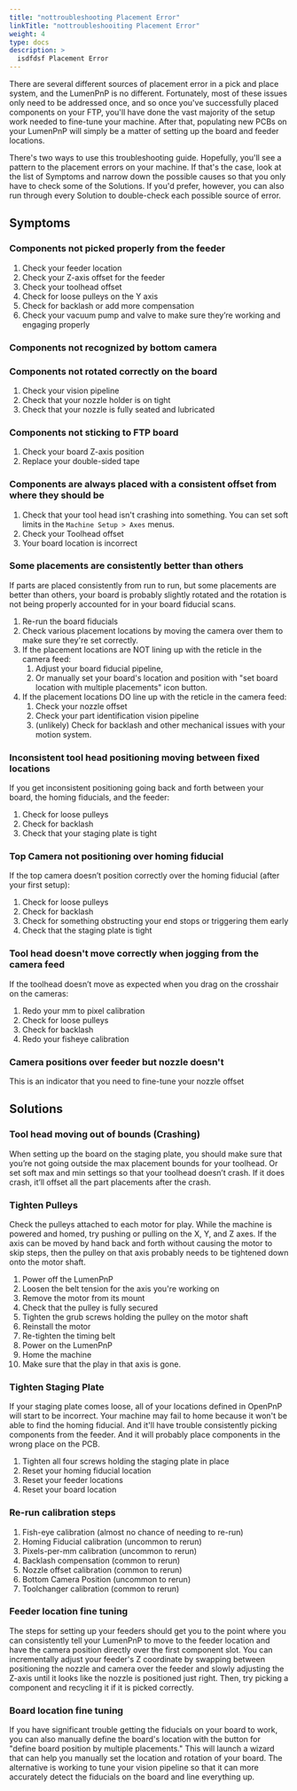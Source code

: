 ```yaml
---
title: "nottroubleshooting Placement Error"
linkTitle: "nottroubleshooiting Placement Error"
weight: 4
type: docs
description: >
  isdfdsf Placement Error
---
```


There are several different sources of placement error in a pick and place system, and the LumenPnP is no different. Fortunately, most of these issues only need to be addressed once, and so once you've successfully placed components on your FTP, you'll have done the vast majority of the setup work needed to fine-tune your machine. After that, populating new PCBs on your LumenPnP will simply be a matter of setting up the board and feeder locations.

There's two ways to use this troubleshooting guide. Hopefully, you'll see a pattern to the placement errors on your machine. If that's the case, look at the list of Symptoms and narrow down the possible causes so that you only have to check some of the Solutions. If you'd prefer, however, you can also run through every Solution to double-check each possible source of error.

## Symptoms

### Components not picked properly from the feeder

1. Check your feeder location
2. Check your Z-axis offset for the feeder
3. Check your toolhead offset
4. Check for loose pulleys on the Y axis
5. Check for backlash or add more compensation
6. Check your vacuum pump and valve to make sure they’re working and engaging properly

### Components not recognized by bottom camera

### Components not rotated correctly on the board

1. Check your vision pipeline
2. Check that your nozzle holder is on tight
3. Check that your nozzle is fully seated and lubricated

### Components not sticking to FTP board

1. Check your board Z-axis position
2. Replace your double-sided tape

### Components are always placed with a consistent offset from where they should be

1. Check that your tool head isn't crashing into something. You can set soft limits in the `Machine Setup > Axes` menus.
2. Check your Toolhead offset
3. Your board location is incorrect

### Some placements are consistently better than others

If parts are placed consistently from run to run, but some placements are better than others, your board is probably slightly rotated and the rotation is not being properly accounted for in your board fiducial scans.

1. Re-run the board fiducials
2. Check various placement locations by moving the camera over them to make sure they're set correctly.
3. If the placement locations are NOT lining up with the reticle in the camera feed:
   1. Adjust your board fiducial pipeline,
   2. Or manually set your board's location and position with "set board location with multiple placements" icon button.
4. If the placement locations DO line up with the reticle in the camera feed:
   1. Check your nozzle offset
   2. Check your part identification vision pipeline
   3. (unlikely) Check for backlash and other mechanical issues with your motion system.

### Inconsistent tool head positioning moving between fixed locations

If you get inconsistent positioning going back and forth between your board, the homing fiducials, and the feeder:

1. Check for loose pulleys
2. Check for backlash
3. Check that your staging plate is tight

### Top Camera not positioning over homing fiducial

If the top camera doesn’t position correctly over the homing fiducial (after your first setup):

1. Check for loose pulleys
2. Check for backlash
3. Check for something obstructing your end stops or triggering them early
4. Check that the staging plate is tight

### Tool head doesn't move correctly when jogging from the camera feed

If the toolhead doesn’t move as expected when you drag on the crosshair on the cameras:

1. Redo your mm to pixel calibration
2. Check for loose pulleys
3. Check for backlash
4. Redo your fisheye calibration

### Camera positions over feeder but nozzle doesn't

This is an indicator that you need to fine-tune your nozzle offset

## Solutions

### Tool head moving out of bounds (Crashing)

When setting up the board on the staging plate, you should make sure that you’re not going outside the max placement bounds for your toolhead. Or set soft max and min settings so that your toolhead doesn’t crash. If it does crash, it’ll offset all the part placements after the crash.

### Tighten Pulleys

Check the pulleys attached to each motor for play. While the machine is powered and homed, try pushing or pulling on the X, Y, and Z axes. If the axis can be moved by hand back and forth without causing the motor to skip steps, then the pulley on that axis probably needs to be tightened down onto the motor shaft.

1. Power off the LumenPnP
2. Loosen the belt tension for the axis you're working on
3. Remove the motor from its mount
4. Check that the pulley is fully secured
5. Tighten the grub screws holding the pulley on the motor shaft
6. Reinstall the motor
7. Re-tighten the timing belt
8. Power on the LumenPnP
9. Home the machine
10. Make sure that the play in that axis is gone.

### Tighten Staging Plate

If your staging plate comes loose, all of your locations defined in OpenPnP will start to be incorrect. Your machine may fail to home because it won't be able to find the homing fiducial. And it'll have trouble consistently picking components from the feeder. And it will probably place components in the wrong place on the PCB.

1. Tighten all four screws holding the staging plate in place
2. Reset your homing fiducial location
3. Reset your feeder locations
4. Reset your board location

### Re-run calibration steps

1. Fish-eye calibration (almost no chance of needing to re-run)
2. Homing Fiducial calibration (uncommon to rerun)
3. Pixels-per-mm calibration (uncommon to rerun)
4. Backlash compensation (common to rerun)
5. Nozzle offset calibration (common to rerun)
6. Bottom Camera Position (uncommon to rerun)
7. Toolchanger calibration (common to rerun)

### Feeder location fine tuning

The steps for setting up your feeders should get you to the point where you can consistently tell your LumenPnP to move to the feeder location and have the camera position directly over the first component slot. You can incrementally adjust your feeder's Z coordinate by swapping between positioning the nozzle and camera over the feeder and slowly adjusting the Z-axis until it looks like the nozzle is positioned just right. Then, try picking a component and recycling it if it is picked correctly.

### Board location fine tuning

If you have significant trouble getting the fiducials on your board to work, you can also manually define the board's location with the button for "define board position by multiple placements." This will launch a wizard that can help you manually set the location and rotation of your board. The alternative is working to tune your vision pipeline so that it can more accurately detect the fiducials on the board and line everything up.
